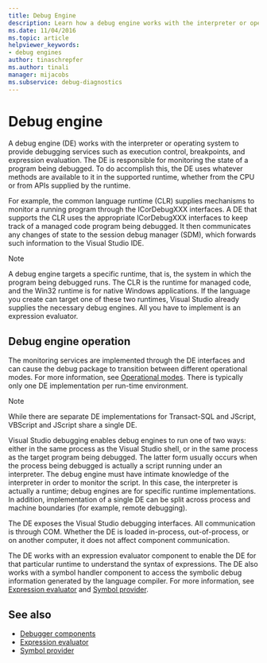 ```yaml
---
title: Debug Engine
description: Learn how a debug engine works with the interpreter or operating system to provide services such as execution control, breakpoints, and expression evaluation. 
ms.date: 11/04/2016
ms.topic: article
helpviewer_keywords:
- debug engines
author: tinaschrepfer
ms.author: tinali
manager: mijacobs
ms.subservice: debug-diagnostics
---
```

# Debug engine

A debug engine (DE) works with the interpreter or operating system to provide debugging services such as execution control, breakpoints, and expression evaluation. The DE is responsible for monitoring the state of a program being debugged. To do accomplish this, the DE uses whatever methods are available to it in the supported runtime, whether from the CPU or from APIs supplied by the runtime.

 For example, the common language runtime (CLR) supplies mechanisms to monitor a running program through the ICorDebugXXX interfaces. A DE that supports the CLR uses the appropriate ICorDebugXXX interfaces to keep track of a managed code program being debugged. It then communicates any changes of state to the session debug manager (SDM), which forwards such information to the Visual Studio IDE.

> [!NOTE]
> A debug engine targets a specific runtime, that is, the system in which the program being debugged runs. The CLR is the runtime for managed code, and the Win32 runtime is for native Windows applications. If the language you create can target one of these two runtimes, Visual Studio already supplies the necessary debug engines. All you have to implement is an expression evaluator.

## Debug engine operation
 The monitoring services are implemented through the DE interfaces and can cause the debug package to transition between different operational modes. For more information, see [Operational modes](../../extensibility/debugger/operational-modes.md). There is typically only one DE implementation per run-time environment.

> [!NOTE]
> While there are separate DE implementations for Transact-SQL and JScript, VBScript and JScript share a single DE.

 Visual Studio debugging enables debug engines to run one of two ways: either in the same process as the Visual Studio shell, or in the same process as the target program being debugged. The latter form usually occurs when the process being debugged is actually a script running under an interpreter. The debug engine must have intimate knowledge of the interpreter in order to monitor the script. In this case, the interpreter is actually a runtime; debug engines are for specific runtime implementations. In addition, implementation of a single DE can be split across process and machine boundaries (for example, remote debugging).

 The DE exposes the Visual Studio debugging interfaces. All communication is through COM. Whether the DE is loaded in-process, out-of-process, or on another computer, it does not affect component communication.

 The DE works with an expression evaluator component to enable the DE for that particular runtime to understand the syntax of expressions. The DE also works with a symbol handler component to access the symbolic debug information generated by the language compiler. For more information, see [Expression evaluator](../../extensibility/debugger/expression-evaluator.md) and [Symbol provider](../../extensibility/debugger/symbol-provider.md).

## See also
- [Debugger components](../../extensibility/debugger/debugger-components.md)
- [Expression evaluator](../../extensibility/debugger/expression-evaluator.md)
- [Symbol provider](../../extensibility/debugger/symbol-provider.md)
